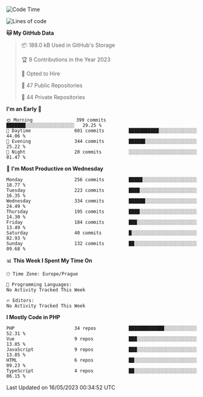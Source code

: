 <!--START_SECTION:waka-->
![Code Time](http://img.shields.io/badge/Code%20Time-1%2C583%20hrs%2058%20mins-blue)

![Lines of code](https://img.shields.io/badge/From%20Hello%20World%20I%27ve%20Written-571.9%20thousand%20lines%20of%20code-blue)

**🐱 My GitHub Data** 

> 📦 188.0 kB Used in GitHub's Storage 
 > 
> 🏆 8 Contributions in the Year 2023
 > 
> 💼 Opted to Hire
 > 
> 📜 47 Public Repositories 
 > 
> 🔑 44 Private Repositories 
 > 
**I'm an Early 🐤** 

```text
🌞 Morning                399 commits         ███████░░░░░░░░░░░░░░░░░░   29.25 % 
🌆 Daytime                601 commits         ███████████░░░░░░░░░░░░░░   44.06 % 
🌃 Evening                344 commits         ██████░░░░░░░░░░░░░░░░░░░   25.22 % 
🌙 Night                  20 commits          ░░░░░░░░░░░░░░░░░░░░░░░░░   01.47 % 
```
📅 **I'm Most Productive on Wednesday** 

```text
Monday                   256 commits         █████░░░░░░░░░░░░░░░░░░░░   18.77 % 
Tuesday                  223 commits         ████░░░░░░░░░░░░░░░░░░░░░   16.35 % 
Wednesday                334 commits         ██████░░░░░░░░░░░░░░░░░░░   24.49 % 
Thursday                 195 commits         ████░░░░░░░░░░░░░░░░░░░░░   14.30 % 
Friday                   184 commits         ███░░░░░░░░░░░░░░░░░░░░░░   13.49 % 
Saturday                 40 commits          █░░░░░░░░░░░░░░░░░░░░░░░░   02.93 % 
Sunday                   132 commits         ██░░░░░░░░░░░░░░░░░░░░░░░   09.68 % 
```


📊 **This Week I Spent My Time On** 

```text
🕑︎ Time Zone: Europe/Prague

💬 Programming Languages: 
No Activity Tracked This Week

🔥 Editors: 
No Activity Tracked This Week
```

**I Mostly Code in PHP** 

```text
PHP                      34 repos            █████████████░░░░░░░░░░░░   52.31 % 
Vue                      9 repos             ███░░░░░░░░░░░░░░░░░░░░░░   13.85 % 
JavaScript               9 repos             ███░░░░░░░░░░░░░░░░░░░░░░   13.85 % 
HTML                     6 repos             ██░░░░░░░░░░░░░░░░░░░░░░░   09.23 % 
TypeScript               4 repos             ██░░░░░░░░░░░░░░░░░░░░░░░   06.15 % 
```




 Last Updated on 16/05/2023 00:34:52 UTC
<!--END_SECTION:waka-->
<!--
**AlexKratky/AlexKratky** is a ✨ _special_ ✨ repository because its `README.md` (this file) appears on your GitHub profile.

Here are some ideas to get you started:

- 🔭 I’m currently working on ...
- 🌱 I’m currently learning ...
- 👯 I’m looking to collaborate on ...
- 🤔 I’m looking for help with ...
- 💬 Ask me about ...
- 📫 How to reach me: ...
- 😄 Pronouns: ...
- ⚡ Fun fact: ...
-->
